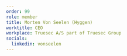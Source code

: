 ```yaml
---
order: 99
role: member
title: Morten Von Seelen (Hyggen)
worktitle: CEO
workplace: Truesec A/S part of Truesec Group
socials:
  linkedin: vonseelen
---
```

